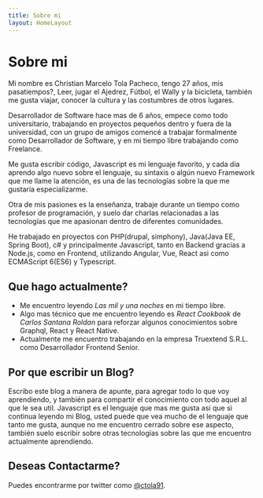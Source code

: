 ```yaml
---
title: Sobre mi
layout: HomeLayout
---
```

# Sobre mi

Mi nombre es Christian Marcelo Tola Pacheco, tengo 27 años, mis pasatiempos?, Leer, jugar el Ajedrez, Fútbol, el Wally y la bicicleta, también me gusta viajar, conocer la cultura y las costumbres de otros lugares.

Desarrollador de Software hace mas de 6 años, empece como todo universitario, trabajando en proyectos pequeños dentro y fuera de la universidad, con un grupo de amigos comencé a trabajar formalmente como Desarrollador de Software, y en mi tiempo libre trabajando como Freelance.

Me gusta escribir código, Javascript es mi lenguaje favorito, y cada dia aprendo algo nuevo sobre el lenguaje, su sintaxis o algún nuevo Framework que me llame la atención, es una de las tecnologías sobre la que me gustaría especializarme.

Otra de mis pasiones es la enseñanza, trabaje durante un tiempo como profesor de programación, y suelo dar charlas relacionadas a las tecnologías que me apasionan dentro de diferentes comunidades.

He trabajado en proyectos con PHP(drupal, simphony), Java(Java EE, Spring Boot), c# y principalmente Javascript, tanto en Backend gracias a Node.js, como en Frontend, utilizando Angular, Vue, React asi como ECMAScript 6(ES6) y Typescript.

## Que hago actualmente?
- Me encuentro leyendo *Las mil y una noches* en mi tiempo libre.
- Algo mas técnico que me encuentro leyendo es *React Cookbook* de *Carlos Santana Roldan* para reforzar algunos conocimientos sobre Graphql, React y React Native.
- Actualmente me encuentro trabajando en la empresa Truextend S.R.L. como Desarrollador Frontend Senior.

## Por que escribir un Blog?

Escribo este blog a manera de apunte, para agregar todo lo que voy aprendiendo, y también para compartir el conocimiento con todo aquel al que le sea util.
Javascript es el lenguaje que mas me gusta asi que si continua leyendo mi Blog, usted puede que vea mucho de el lenguaje que tanto me gusta, aunque no me encuentro cerrado sobre ese aspecto, también suelo escribir sobre otras tecnologías sobre las que me encuentro actualmente aprendiendo.

## Deseas Contactarme?

Puedes encontrarme por twitter como [@ctola91](https://twitter.com/ctola91).